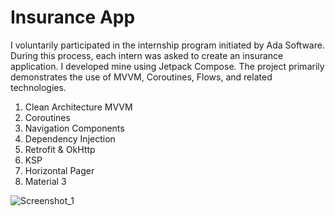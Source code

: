 # Insurance App

I voluntarily participated in the internship program initiated by Ada Software. During this process, each intern was asked to create an insurance application. I developed mine using Jetpack Compose. The project primarily demonstrates the use of MVVM, Coroutines, Flows, and related technologies.

<ol>
  <li>Clean Architecture MVVM</li>
  <li>Coroutines</li>
  <li>Navigation Components</li>
  <li>Dependency Injection</li>
  <li>Retrofit & OkHttp</li>
  <li>KSP</li>
  <li>Horizontal Pager</li>
  <li>Material 3</li>
</ol>

![Screenshot_1](https://github.com/user-attachments/assets/75cf5beb-3956-43a5-95f9-32a48e394541)
